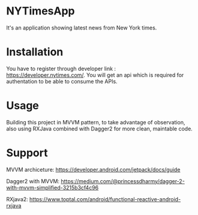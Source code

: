 # NYTimesApp
It's an application showing latest news from New York times.

# Installation
You have to register through developer link : https://developer.nytimes.com/.
You will get an api which is required for authentation to be able to consume the APIs.

# Usage
Building this project in MVVM pattern, to take advantage of observation, also using RXJava combined with Dagger2 for more clean, maintable code.

# Support
MVVM archiceture: https://developer.android.com/jetpack/docs/guide

Dagger2 with MVVM: https://medium.com/@princessdharmy/dagger-2-with-mvvm-simplified-3215b3cf4c96

RXjava2: https://www.toptal.com/android/functional-reactive-android-rxjava





